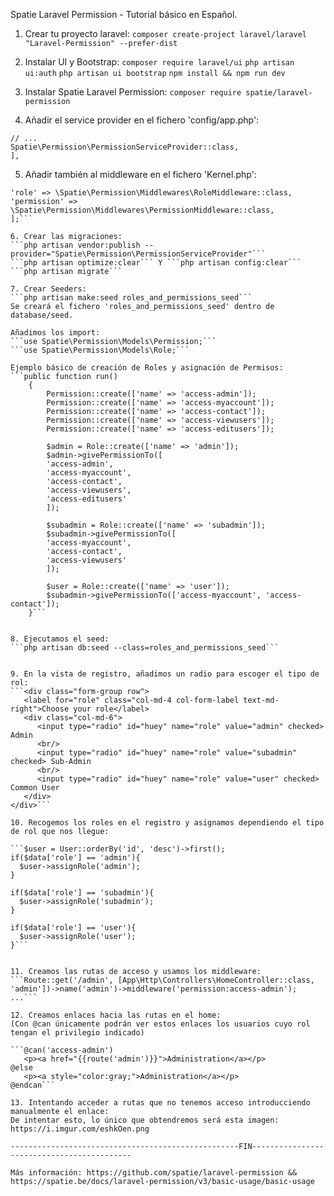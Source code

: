 Spatie Laravel Permission - Tutorial básico en Español.

1. Crear tu proyecto laravel:
```composer create-project laravel/laravel "Laravel-Permission" --prefer-dist```

2. Instalar UI y Bootstrap:
```composer require laravel/ui``` ```php artisan ui:auth``` ```php artisan ui bootstrap``` ```npm install && npm run dev```

3. Instalar Spatie Laravel Permission:
```composer require spatie/laravel-permission```

4. Añadir el service provider en el fichero 'config/app.php':
```'providers' => [
// ...
Spatie\Permission\PermissionServiceProvider::class,
],
```

5. Añadir también al middleware en el fichero 'Kernel.php':
```protected $routeMiddleware = [
'role' => \Spatie\Permission\Middlewares\RoleMiddleware::class,
'permission' => \Spatie\Permission\Middlewares\PermissionMiddleware::class,
];```

6. Crear las migraciones:
```php artisan vendor:publish --provider="Spatie\Permission\PermissionServiceProvider"```
```php artisan optimize:clear``` Y ```php artisan config:clear```
```php artisan migrate```

7. Crear Seeders:
```php artisan make:seed roles_and_permissions_seed```
Se creará el fichero 'roles_and_permissions_seed' dentro de database/seed.

Añadimos los import:
```use Spatie\Permission\Models\Permission;```
```use Spatie\Permission\Models\Role;```

Ejemplo básico de creación de Roles y asignación de Permisos:
```public function run()
    {
        Permission::create(['name' => 'access-admin']);
        Permission::create(['name' => 'access-myaccount']);
        Permission::create(['name' => 'access-contact']);
        Permission::create(['name' => 'access-viewusers']);
        Permission::create(['name' => 'access-editusers']);

        $admin = Role::create(['name' => 'admin']);
        $admin->givePermissionTo([
        'access-admin',
        'access-myaccount',
        'access-contact',
        'access-viewusers',
        'access-editusers'
        ]);

        $subadmin = Role::create(['name' => 'subadmin']);
        $subadmin->givePermissionTo([
        'access-myaccount',
        'access-contact',
        'access-viewusers'
        ]);

        $user = Role::create(['name' => 'user']);
        $subadmin->givePermissionTo(['access-myaccount', 'access-contact']);
    }```
    
    
8. Ejecutamos el seed:
```php artisan db:seed --class=roles_and_permissions_seed```


9. En la vista de registro, añadimos un radio para escoger el tipo de rol:
```<div class="form-group row">
   <label for="role" class="col-md-4 col-form-label text-md-right">Choose your role</label>
   <div class="col-md-6">
      <input type="radio" id="huey" name="role" value="admin" checked> Admin
      <br/>
      <input type="radio" id="huey" name="role" value="subadmin" checked> Sub-Admin
      <br/>
      <input type="radio" id="huey" name="role" value="user" checked> Common User
   </div>
</div>```

10. Recogemos los roles en el registro y asignamos dependiendo el tipo de rol que nos llegue:

```$user = User::orderBy('id', 'desc')->first();
if($data['role'] == 'admin'){
  $user->assignRole('admin');
}

if($data['role'] == 'subadmin'){
  $user->assignRole('subadmin');
}

if($data['role'] == 'user'){
  $user->assignRole('user');
}```


11. Creamos las rutas de acceso y usamos los middleware:
```Route::get('/admin', [App\Http\Controllers\HomeController::class, 'admin'])->name('admin')->middleware('permission:access-admin');
...```

12. Creamos enlaces hacia las rutas en el home:
(Con @can únicamente podrán ver estos enlaces los usuarios cuyo rol tengan el privilegio indicado)

```@can('access-admin')
   <p><a href="{{route('admin')}}">Administration</a></p>
@else
   <p><a style="color:gray;">Administration</a></p>
@endcan```

13. Intentando acceder a rutas que no tenemos acceso introducciendo manualmente el enlace:
De intentar esto, lo único que obtendremos será esta imagen:
https://i.imgur.com/eshkOen.png

---------------------------------------------------FIN-------------------------------------------

Más información: https://github.com/spatie/laravel-permission && https://spatie.be/docs/laravel-permission/v3/basic-usage/basic-usage
